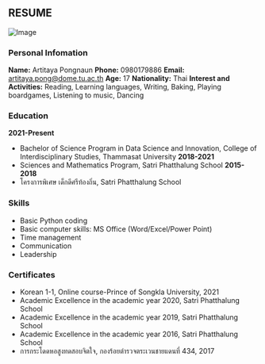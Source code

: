 ## RESUME

![Image](https://sv1.picz.in.th/images/2021/11/26/6wQz9v.md.jpg)

### Personal Infomation

**Name:** Artitaya Pongnaun
**Phone:** 0980179886
**Email:** artitaya.pong@dome.tu.ac.th
**Age:** 17
**Nationality:** Thai
**Interest and Activities:** Reading, Learning languages, Writing, Baking, Playing boardgames, Listening to music, Dancing

### Education
**2021-Present**
- Bachelor of Science Program in Data Science and Innovation, College of Interdisciplinary Studies, Thammasat University
**2018-2021**
- Sciences and Mathematics Program, Satri Phatthalung School
**2015-2018**
- โครงการพิเศษ เด็กดีศรีท้องถิ่น, Satri Phatthalung School

### Skills
- Basic Python coding
- Basic computer skills: MS Office (Word/Excel/Power Point)
- Time management
- Communication
- Leadership

### Certificates
- Korean 1-1, Online course-Prince of Songkla University, 2021
- Academic Excellence in the academic year 2020, Satri Phatthalung School
- Academic Excellence in the academic year 2019, Satri Phatthalung School
- Academic Excellence in the academic year 2016, Satri Phatthalung School
- การกระโดดหอสูงทดสอบจิตใจ, กองร้อยตำรวจตระเวนชายแดนที่ 434, 2017
